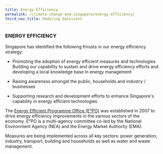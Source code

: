 ```yaml
---
title: Energy Efficiency
permalink: /climate-change-and-singapore/energy-efficiency/
third_nav_title: Reducing Emissions
---
```


### ENERGY EFFICIENCY

Singapore has identified the following thrusts in our energy efficiency strategy:

* Promoting the adoption of energy efficient measures and technologies
Building our capability to sustain and drive energy efficiency efforts and developing a local knowledge base in energy management

* Raising awareness amongst the public, households and industry / businesses

* Supporting research and development efforts to enhance Singapore's capability in energy efficient technologies

The [<a href="http://www.e2singapore.gov.sg/" target="_blank">Energy Efficient Programme Office (E²PO)</a>](http://www.e2singapore.gov.sg/) was established in 2007 to drive energy efficiency improvements in the various sectors of the economy. E²PO is a multi-agency committee co-led by the National Environment Agency (NEA) and the Energy Market Authority (EMA).

Measures are being implemented across all key sectors: power generation, industry, transport, building and households as well as water and waste management.